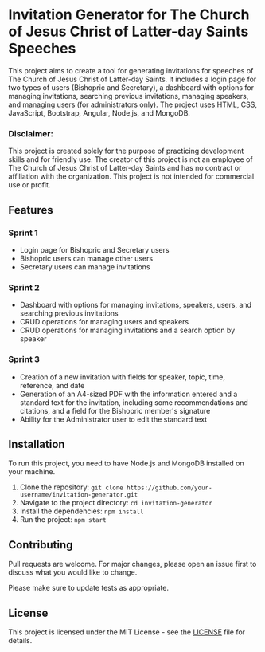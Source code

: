 # Invitation Generator for The Church of Jesus Christ of Latter-day Saints Speeches

This project aims to create a tool for generating invitations for speeches of The Church of Jesus Christ of Latter-day Saints. It includes a login page for two types of users (Bishopric and Secretary), a dashboard with options for managing invitations, searching previous invitations, managing speakers, and managing users (for administrators only). The project uses HTML, CSS, JavaScript, Bootstrap, Angular, Node.js, and MongoDB.

### Disclaimer:

This project is created solely for the purpose of practicing development skills and for friendly use. The creator of this project is not an employee of The Church of Jesus Christ of Latter-day Saints and has no contract or affiliation with the organization. This project is not intended for commercial use or profit.

## Features

### Sprint 1
- Login page for Bishopric and Secretary users
- Bishopric users can manage other users
- Secretary users can manage invitations

### Sprint 2
- Dashboard with options for managing invitations, speakers, users, and searching previous invitations
- CRUD operations for managing users and speakers
- CRUD operations for managing invitations and a search option by speaker

### Sprint 3
- Creation of a new invitation with fields for speaker, topic, time, reference, and date
- Generation of an A4-sized PDF with the information entered and a standard text for the invitation, including some recommendations and citations, and a field for the Bishopric member's signature
- Ability for the Administrator user to edit the standard text

## Installation

To run this project, you need to have Node.js and MongoDB installed on your machine.

1. Clone the repository: `git clone https://github.com/your-username/invitation-generator.git`
2. Navigate to the project directory: `cd invitation-generator`
3. Install the dependencies: `npm install`
4. Run the project: `npm start`

## Contributing

Pull requests are welcome. For major changes, please open an issue first to discuss what you would like to change.

Please make sure to update tests as appropriate.

## License

This project is licensed under the MIT License - see the [LICENSE](LICENSE) file for details.
